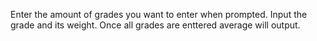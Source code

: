 Enter the amount of grades you want to enter when prompted. Input the grade and its weight. Once all grades are enttered average will output.
